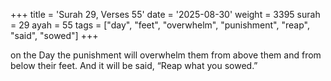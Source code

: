 +++
title = 'Surah 29, Verses 55'
date = '2025-08-30'
weight = 3395
surah = 29
ayah = 55
tags = ["day", "feet", "overwhelm", "punishment", "reap", "said", "sowed"]
+++

on the Day the punishment will overwhelm them from above them and from below their feet. And it will be said, “Reap what you sowed.”